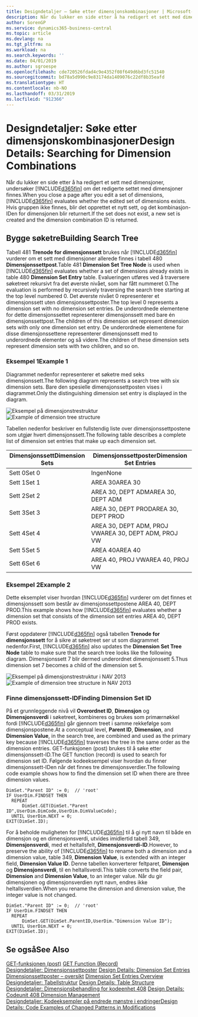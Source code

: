 ```yaml
---
title: Designdetaljer – Søke etter dimensjonskombinasjoner | Microsoft-dokumentasjon
description: Når du lukker en side etter å ha redigert et sett med dimensjoner, undersøker Business Central om det redigerte settet med dimensjoner finnes. Hvis gruppen ikke finnes, blir det opprettet et nytt sett, og det kombinasjon-IDen for dimensjonen blir returnert.
author: SorenGP
ms.service: dynamics365-business-central
ms.topic: article
ms.devlang: na
ms.tgt_pltfrm: na
ms.workload: na
ms.search.keywords: ''
ms.date: 04/01/2019
ms.author: sgroespe
ms.openlocfilehash: cde720526fdad4c9e4352f08f649d6bd3fc51540
ms.sourcegitcommit: bd78a5d990c9e83174da1409076c22df8b35eafd
ms.translationtype: HT
ms.contentlocale: nb-NO
ms.lasthandoff: 03/31/2019
ms.locfileid: "912366"
---
```

# <a name="design-details-searching-for-dimension-combinations"></a><span data-ttu-id="68ab5-104">Designdetaljer: Søke etter dimensjonskombinasjoner</span><span class="sxs-lookup"><span data-stu-id="68ab5-104">Design Details: Searching for Dimension Combinations</span></span>
<span data-ttu-id="68ab5-105">Når du lukker en side etter å ha redigert et sett med dimensjoner, undersøker [!INCLUDE[d365fin](includes/d365fin_md.md)] om det redigerte settet med dimensjoner finnes.</span><span class="sxs-lookup"><span data-stu-id="68ab5-105">When you close a page after you edit a set of dimensions, [!INCLUDE[d365fin](includes/d365fin_md.md)] evaluates whether the edited set of dimensions exists.</span></span> <span data-ttu-id="68ab5-106">Hvis gruppen ikke finnes, blir det opprettet et nytt sett, og det kombinasjon-IDen for dimensjonen blir returnert.</span><span class="sxs-lookup"><span data-stu-id="68ab5-106">If the set does not exist, a new set is created and the dimension combination ID is returned.</span></span>  

## <a name="building-search-tree"></a><span data-ttu-id="68ab5-107">Bygge søketre</span><span class="sxs-lookup"><span data-stu-id="68ab5-107">Building Search Tree</span></span>  
 <span data-ttu-id="68ab5-108">Tabell 481 **Trenode for dimensjonssett** brukes når [!INCLUDE[d365fin](includes/d365fin_md.md)] vurderer om et sett med dimensjoner allerede finnes i tabell 480 **Dimensjonssettpost**.</span><span class="sxs-lookup"><span data-stu-id="68ab5-108">Table 481 **Dimension Set Tree Node** is used when [!INCLUDE[d365fin](includes/d365fin_md.md)] evaluates whether a set of dimensions already exists in table 480 **Dimension Set Entry** table.</span></span> <span data-ttu-id="68ab5-109">Evalueringen utføres ved å traversere søketreet rekursivt fra det øverste nivået, som har fått nummeret 0.</span><span class="sxs-lookup"><span data-stu-id="68ab5-109">The evaluation is performed by recursively traversing the search tree starting at the top level numbered 0.</span></span> <span data-ttu-id="68ab5-110">Det øverste nivået 0 representerer et dimensjonssett uten dimensjonssettposter.</span><span class="sxs-lookup"><span data-stu-id="68ab5-110">The top level 0 represents a dimension set with no dimension set entries.</span></span> <span data-ttu-id="68ab5-111">De underordnede elementene for dette dimensjonssettet representerer dimensjonssett med bare én dimensjonssettpost.</span><span class="sxs-lookup"><span data-stu-id="68ab5-111">The children of this dimension set represent dimension sets with only one dimension set entry.</span></span> <span data-ttu-id="68ab5-112">De underordnede elementene for disse dimensjonssettene representerer dimensjonssett med to underordnede elementer og så videre.</span><span class="sxs-lookup"><span data-stu-id="68ab5-112">The children of these dimension sets represent dimension sets with two children, and so on.</span></span>  

### <a name="example-1"></a><span data-ttu-id="68ab5-113">Eksempel 1</span><span class="sxs-lookup"><span data-stu-id="68ab5-113">Example 1</span></span>  
 <span data-ttu-id="68ab5-114">Diagrammet nedenfor representerer et søketre med seks dimensjonssett.</span><span class="sxs-lookup"><span data-stu-id="68ab5-114">The following diagram represents a search tree with six dimension sets.</span></span> <span data-ttu-id="68ab5-115">Bare den spesielle dimensjonssettposten vises i diagrammet.</span><span class="sxs-lookup"><span data-stu-id="68ab5-115">Only the distinguishing dimension set entry is displayed in the diagram.</span></span>  

 <span data-ttu-id="68ab5-116">![Eksempel på dimensjonstrestruktur](media/nav2013_dimension_tree.png "Eksempel på dimensjonstrestruktur")</span><span class="sxs-lookup"><span data-stu-id="68ab5-116">![Example of dimension tree structure](media/nav2013_dimension_tree.png "Example of dimension tree structure")</span></span>  

 <span data-ttu-id="68ab5-117">Tabellen nedenfor beskriver en fullstendig liste over dimensjonssettpostene som utgjør hvert dimensjonssett.</span><span class="sxs-lookup"><span data-stu-id="68ab5-117">The following table describes a complete list of dimension set entries that make up each dimension set.</span></span>  

|<span data-ttu-id="68ab5-118">Dimensjonssett</span><span class="sxs-lookup"><span data-stu-id="68ab5-118">Dimension Sets</span></span>|<span data-ttu-id="68ab5-119">Dimensjonssettposter</span><span class="sxs-lookup"><span data-stu-id="68ab5-119">Dimension Set Entries</span></span>|  
|--------------------|---------------------------|  
|<span data-ttu-id="68ab5-120">Sett 0</span><span class="sxs-lookup"><span data-stu-id="68ab5-120">Set 0</span></span>|<span data-ttu-id="68ab5-121">Ingen</span><span class="sxs-lookup"><span data-stu-id="68ab5-121">None</span></span>|  
|<span data-ttu-id="68ab5-122">Sett 1</span><span class="sxs-lookup"><span data-stu-id="68ab5-122">Set 1</span></span>|<span data-ttu-id="68ab5-123">AREA 30</span><span class="sxs-lookup"><span data-stu-id="68ab5-123">AREA 30</span></span>|  
|<span data-ttu-id="68ab5-124">Sett 2</span><span class="sxs-lookup"><span data-stu-id="68ab5-124">Set 2</span></span>|<span data-ttu-id="68ab5-125">AREA 30, DEPT ADM</span><span class="sxs-lookup"><span data-stu-id="68ab5-125">AREA 30, DEPT ADM</span></span>|  
|<span data-ttu-id="68ab5-126">Sett 3</span><span class="sxs-lookup"><span data-stu-id="68ab5-126">Set 3</span></span>|<span data-ttu-id="68ab5-127">AREA 30, DEPT PROD</span><span class="sxs-lookup"><span data-stu-id="68ab5-127">AREA 30, DEPT PROD</span></span>|  
|<span data-ttu-id="68ab5-128">Sett 4</span><span class="sxs-lookup"><span data-stu-id="68ab5-128">Set 4</span></span>|<span data-ttu-id="68ab5-129">AREA 30, DEPT ADM, PROJ VW</span><span class="sxs-lookup"><span data-stu-id="68ab5-129">AREA 30, DEPT ADM, PROJ VW</span></span>|  
|<span data-ttu-id="68ab5-130">Sett 5</span><span class="sxs-lookup"><span data-stu-id="68ab5-130">Set 5</span></span>|<span data-ttu-id="68ab5-131">AREA 40</span><span class="sxs-lookup"><span data-stu-id="68ab5-131">AREA 40</span></span>|  
|<span data-ttu-id="68ab5-132">Sett 6</span><span class="sxs-lookup"><span data-stu-id="68ab5-132">Set 6</span></span>|<span data-ttu-id="68ab5-133">AREA 40, PROJ VW</span><span class="sxs-lookup"><span data-stu-id="68ab5-133">AREA 40, PROJ VW</span></span>|  

### <a name="example-2"></a><span data-ttu-id="68ab5-134">Eksempel 2</span><span class="sxs-lookup"><span data-stu-id="68ab5-134">Example 2</span></span>  
 <span data-ttu-id="68ab5-135">Dette eksemplet viser hvordan [!INCLUDE[d365fin](includes/d365fin_md.md)] vurderer om det finnes et dimensjonssett som består av dimensjonssettpostene AREA 40, DEPT PROD.</span><span class="sxs-lookup"><span data-stu-id="68ab5-135">This example shows how [!INCLUDE[d365fin](includes/d365fin_md.md)] evaluates whether a dimension set that consists of the dimension set entries AREA 40, DEPT PROD exists.</span></span>  

 <span data-ttu-id="68ab5-136">Først oppdaterer [!INCLUDE[d365fin](includes/d365fin_md.md)] også tabellen **Trenode for dimensjonssett** for å sikre at søketreet ser ut som diagrammet nedenfor.</span><span class="sxs-lookup"><span data-stu-id="68ab5-136">First, [!INCLUDE[d365fin](includes/d365fin_md.md)] also updates the **Dimension Set Tree Node** table to make sure that the search tree looks like the following diagram.</span></span> <span data-ttu-id="68ab5-137">Dimensjonssett 7 blir dermed underordnet dimensjonssett 5.</span><span class="sxs-lookup"><span data-stu-id="68ab5-137">Thus dimension set 7 becomes a child of the dimension set 5.</span></span>  

 <span data-ttu-id="68ab5-138">![Eksempel på dimensjonstrestruktur i NAV 2013](media/nav2013_dimension_tree_example2.png "Eksempel på dimensjonstrestruktur i NAV 2013")</span><span class="sxs-lookup"><span data-stu-id="68ab5-138">![Example of dimension tree structure in NAV 2013](media/nav2013_dimension_tree_example2.png "Example of dimension tree structure in NAV 2013")</span></span>  

### <a name="finding-dimension-set-id"></a><span data-ttu-id="68ab5-139">Finne dimensjonssett-ID</span><span class="sxs-lookup"><span data-stu-id="68ab5-139">Finding Dimension Set ID</span></span>  
 <span data-ttu-id="68ab5-140">På et grunnleggende nivå vil **Overordnet ID**, **Dimensjon** og **Dimensjonsverdi** i søketreet, kombineres og brukes som primærnøkkel fordi [!INCLUDE[d365fin](includes/d365fin_md.md)] går gjennom treet i samme rekkefølge som dimensjonspostene.</span><span class="sxs-lookup"><span data-stu-id="68ab5-140">At a conceptual level, **Parent ID**, **Dimension**, and **Dimension Value**, in the search tree, are combined and used as the primary key because [!INCLUDE[d365fin](includes/d365fin_md.md)] traverses the tree in the same order as the dimension entries.</span></span> <span data-ttu-id="68ab5-141">GET-funksjonen (post) brukes til å søke etter dimensjonssett-ID.</span><span class="sxs-lookup"><span data-stu-id="68ab5-141">The GET function (record) is used to search for dimension set ID.</span></span> <span data-ttu-id="68ab5-142">Følgende kodeeksempel viser hvordan du finner dimensjonssett-IDen når det finnes tre dimensjonsverdier.</span><span class="sxs-lookup"><span data-stu-id="68ab5-142">The following code example shows how to find the dimension set ID when there are three dimension values.</span></span>  

```  
DimSet."Parent ID" := 0;  // 'root'  
IF UserDim.FINDSET THEN  
  REPEAT  
      DimSet.GET(DimSet."Parent ID",UserDim.DimCode,UserDim.DimValueCode);  
  UNTIL UserDim.NEXT = 0;  
EXIT(DimSet.ID);  

```  

<span data-ttu-id="68ab5-143">For å beholde muligheten for [!INCLUDE[d365fin](includes/d365fin_md.md)] til å gi nytt navn til både en dimensjon og en dimensjonsverdi, utvides imidlertid tabell 349, **Dimensjonsverdi**, med et heltallsfelt, **Dimensjonsverdi-ID**.</span><span class="sxs-lookup"><span data-stu-id="68ab5-143">However, to preserve the ability of [!INCLUDE[d365fin](includes/d365fin_md.md)] to rename both a dimension and a dimension value, table 349, **Dimension Value**, is extended with an integer field, **Dimension Value ID**.</span></span> <span data-ttu-id="68ab5-144">Denne tabellen konverterer feltparet, **Dimensjon** og **Dimensjonsverdi**, til en heltallsverdi.</span><span class="sxs-lookup"><span data-stu-id="68ab5-144">This table converts the field pair, **Dimension** and **Dimension Value**, to an integer value.</span></span> <span data-ttu-id="68ab5-145">Når du gir dimensjonen og dimensjonsverdien nytt navn, endres ikke heltallsverdien.</span><span class="sxs-lookup"><span data-stu-id="68ab5-145">When you rename the dimension and dimension value, the integer value is not changed.</span></span>  

```  
DimSet."Parent ID" := 0;  // 'root'  
IF UserDim.FINDSET THEN  
  REPEAT  
      DimSet.GET(DimSet.ParentID,UserDim."Dimension Value ID");  
  UNTIL UserDim.NEXT = 0;  
EXIT(DimSet.ID);  

```  

## <a name="see-also"></a><span data-ttu-id="68ab5-146">Se også</span><span class="sxs-lookup"><span data-stu-id="68ab5-146">See Also</span></span>  
 <span data-ttu-id="68ab5-147">[GET-funksjonen (post)](/dynamics-nav/GET-Function--Record-)  </span><span class="sxs-lookup"><span data-stu-id="68ab5-147">[GET Function (Record)](/dynamics-nav/GET-Function--Record-)  </span></span>  
 <span data-ttu-id="68ab5-148">[Designdetaljer: Dimensjonssettposter](design-details-dimension-set-entries.md) </span><span class="sxs-lookup"><span data-stu-id="68ab5-148">[Design Details: Dimension Set Entries](design-details-dimension-set-entries.md) </span></span>  
 <span data-ttu-id="68ab5-149">[Dimensjonssettposter – oversikt](design-details-dimension-set-entries-overview.md) </span><span class="sxs-lookup"><span data-stu-id="68ab5-149">[Dimension Set Entries Overview](design-details-dimension-set-entries-overview.md) </span></span>  
 <span data-ttu-id="68ab5-150">[Designdetaljer: Tabellstruktur](design-details-table-structure.md) </span><span class="sxs-lookup"><span data-stu-id="68ab5-150">[Design Details: Table Structure](design-details-table-structure.md) </span></span>  
 <span data-ttu-id="68ab5-151">[Designdetaljer: Dimensjonsbehandling for kodeenhet 408](design-details-codeunit-408-dimension-management.md) </span><span class="sxs-lookup"><span data-stu-id="68ab5-151">[Design Details: Codeunit 408 Dimension Management](design-details-codeunit-408-dimension-management.md) </span></span>  
 [<span data-ttu-id="68ab5-152">Designdetaljer: Kodeeksempler på endrede mønstre i endringer</span><span class="sxs-lookup"><span data-stu-id="68ab5-152">Design Details: Code Examples of Changed Patterns in Modifications</span></span>](design-details-code-examples-of-changed-patterns-in-modifications.md)
